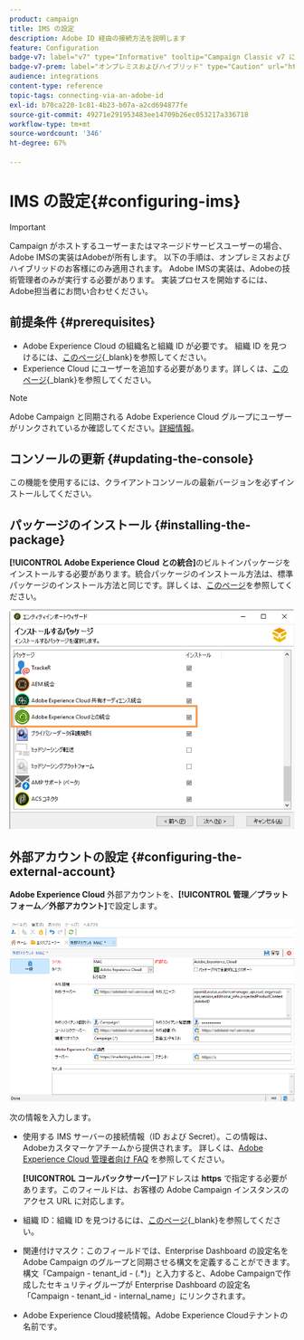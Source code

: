 ```yaml
---
product: campaign
title: IMS の設定
description: Adobe ID 経由の接続方法を説明します
feature: Configuration
badge-v7: label="v7" type="Informative" tooltip="Campaign Classic v7 に適用されます"
badge-v7-prem: label="オンプレミスおよびハイブリッド" type="Caution" url="https://experienceleague.adobe.com/docs/campaign-classic/using/installing-campaign-classic/architecture-and-hosting-models/hosting-models-lp/hosting-models.html?lang=ja" tooltip="オンプレミスデプロイメントとハイブリッドデプロイメントにのみ適用されます"
audience: integrations
content-type: reference
topic-tags: connecting-via-an-adobe-id
exl-id: b70ca220-1c81-4b23-b07a-a2cd694877fe
source-git-commit: 49271e291953483ee14709b26ec053217a336718
workflow-type: tm+mt
source-wordcount: '346'
ht-degree: 67%

---
```


# IMS の設定{#configuring-ims}

>[!IMPORTANT]
>
>Campaign がホストするユーザーまたはマネージドサービスユーザーの場合、Adobe IMSの実装はAdobeが所有します。 以下の手順は、オンプレミスおよびハイブリッドのお客様にのみ適用されます。
> Adobe IMSの実装は、Adobeの技術管理者のみが実行する必要があります。 実装プロセスを開始するには、Adobe担当者にお問い合わせください。

## 前提条件 {#prerequisites}

* Adobe Experience Cloud の組織名と組織 ID が必要です。 組織 ID を見つけるには、[このページ](https://experienceleague.adobe.com/docs/core-services/interface/administration/organizations.html?lang=ja){_blank}を参照してください。
* Experience Cloud にユーザーを追加する必要があります。詳しくは、[このページ](https://experienceleague.adobe.com/docs/core-services/interface/administration/admin-getting-started.html?lang=ja){_blank}を参照してください。

>[!NOTE]
>
>Adobe Campaign と同期される Adobe Experience Cloud グループにユーザーがリンクされているか確認してください。[詳細情報](#configuring-the-external-account)。

## コンソールの更新 {#updating-the-console}

この機能を使用するには、クライアントコンソールの最新バージョンを必ずインストールしてください。

## パッケージのインストール {#installing-the-package}

**[!UICONTROL Adobe Experience Cloud との統合]**&#x200B;のビルトインパッケージをインストールする必要があります。統合パッケージのインストール方法は、標準パッケージのインストール方法と同じです。詳しくは、[このページ](../../installation/using/installing-campaign-standard-packages.md)を参照してください。

![](assets/ims_6.png)

## 外部アカウントの設定 {#configuring-the-external-account}

**Adobe Experience Cloud** 外部アカウントを、**[!UICONTROL 管理／プラットフォーム／外部アカウント]**&#x200B;で設定します。

![](assets/ims_5.png)

次の情報を入力します。

* 使用する IMS サーバーの接続情報（ID および Secret）。この情報は、Adobeカスタマーケアチームから提供されます。 詳しくは、[Adobe Experience Cloud 管理者向け FAQ](https://experienceleague.adobe.com/docs/core-services/interface/manage-users-and-products/faq.html?lang=ja) を参照してください。

  **[!UICONTROL コールバックサーバー]**&#x200B;アドレスは **https** で指定する必要があります。このフィールドは、お客様の Adobe Campaign インスタンスのアクセス URL に対応します。

* 組織 ID：組織 ID を見つけるには、[このページ](https://experienceleague.adobe.com/docs/core-services/interface/administration/organizations.html?lang=ja){_blank}を参照してください。

* 関連付けマスク：このフィールドでは、Enterprise Dashboard の設定名を Adobe Campaign のグループと同期させる構文を定義することができます。構文「Campaign - tenant_id - (.&#42;)」と入力すると、Adobe Campaignで作成したセキュリティグループが Enterprise Dashboard の設定名「Campaign - tenant_id - internal_name」にリンクされます。

* Adobe Experience Cloud接続情報。Adobe Experience Cloudテナントの名前です。

